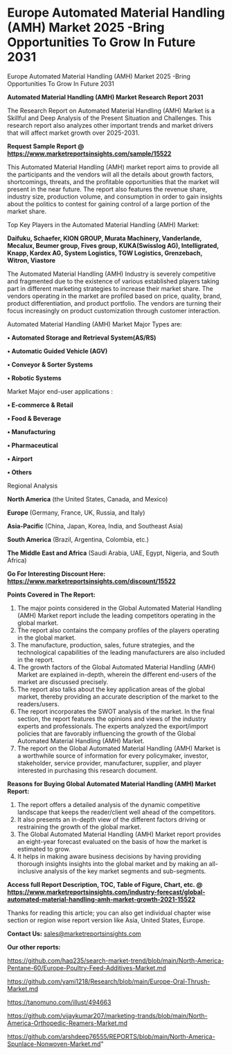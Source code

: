 # Europe Automated Material Handling (AMH) Market 2025 -Bring Opportunities To Grow In Future 2031
Europe Automated Material Handling (AMH) Market 2025 -Bring Opportunities To Grow In Future 2031

<strong>Automated Material Handling (AMH) Market Research Report 2031</strong>

The Research Report on Automated Material Handling (AMH) Market is a Skillful and Deep Analysis of the Present Situation and Challenges. This research report also analyzes other important trends and market drivers that will affect market growth over 2025-2031.

<strong>Request Sample Report @ <a href=https://www.marketreportsinsights.com/sample/15522>https://www.marketreportsinsights.com/sample/15522</a></strong>

This Automated Material Handling (AMH) market report aims to provide all the participants and the vendors will all the details about growth factors, shortcomings, threats, and the profitable opportunities that the market will present in the near future. The report also features the revenue share, industry size, production volume, and consumption in order to gain insights about the politics to contest for gaining control of a large portion of the market share.

Top Key Players in the Automated Material Handling (AMH) Market:

<strong>Daifuku, Schaefer, KION GROUP, Murata Machinery, Vanderlande, Mecalux, Beumer group, Fives group, KUKA(Swisslog AG), Intelligrated, Knapp, Kardex AG, System Logistics, TGW Logistics, Grenzebach, Witron, Viastore</strong>

The Automated Material Handling (AMH) Industry is severely competitive and fragmented due to the existence of various established players taking part in different marketing strategies to increase their market share. The vendors operating in the market are profiled based on price, quality, brand, product differentiation, and product portfolio. The vendors are turning their focus increasingly on product customization through customer interaction.

Automated Material Handling (AMH) Market Major Types are:

<strong>• Automated Storage and Retrieval System(AS/RS)

• Automatic Guided Vehicle (AGV)

• Conveyor & Sorter Systems

• Robotic Systems</strong>

Market Major end-user applications :

<strong>• E-commerce & Retail

• Food & Beverage

• Manufacturing

• Pharmaceutical

• Airport

• Others</strong>

Regional Analysis

</u><strong><b>North America</b></strong> (the United States, Canada, and Mexico)

<strong><b>Europe </b></strong>(Germany, France, UK, Russia, and Italy)

<strong><b>Asia-Pacific</b></strong> (China, Japan, Korea, India, and Southeast Asia)

<strong><b>South America</b></strong> (Brazil, Argentina, Colombia, etc.)

<strong><b>The Middle East and Africa</b></strong> (Saudi Arabia, UAE, Egypt, Nigeria, and South Africa)

<strong>Go For Interesting Discount Here: <a href=https://www.marketreportsinsights.com/discount/15522>https://www.marketreportsinsights.com/discount/15522</a></strong>

<strong>Points Covered in The Report:</strong>
<ol>
  <li>The major points considered in the Global Automated Material Handling (AMH) Market report include the leading competitors operating in the global market.</li>
  <li>The report also contains the company profiles of the players operating in the global market.</li>
  <li>The manufacture, production, sales, future strategies, and the technological capabilities of the leading manufacturers are also included in the report.</li>
  <li>The growth factors of the Global Automated Material Handling (AMH) Market are explained in-depth, wherein the different end-users of the market are discussed precisely.</li>
  <li>The report also talks about the key application areas of the global market, thereby providing an accurate description of the market to the readers/users.</li>
  <li>The report incorporates the SWOT analysis of the market. In the final section, the report features the opinions and views of the industry experts and professionals. The experts analyzed the export/import policies that are favorably influencing the growth of the Global Automated Material Handling (AMH) Market.</li>
  <li>The report on the Global Automated Material Handling (AMH) Market is a worthwhile source of information for every policymaker, investor, stakeholder, service provider, manufacturer, supplier, and player interested in purchasing this research document.</li>
</ol>
<strong>Reasons for Buying Global Automated Material Handling (AMH) Market Report:</strong>

<ol>
  <li>The report offers a detailed analysis of the dynamic competitive landscape that keeps the reader/client well ahead of the competitors.</li>
  <li>It also presents an in-depth view of the different factors driving or restraining the growth of the global market.</li>
  <li>The Global Automated Material Handling (AMH) Market report provides an eight-year forecast evaluated on the basis of how the market is estimated to grow.</li>
  <li>It helps in making aware business decisions by having providing thorough insights insights into the global market and by making an all-inclusive analysis of the key market segments and sub-segments.</li>
</ol>
<strong>Access full Report Description, TOC, Table of Figure, Chart, etc. @ <a href=https://www.marketreportsinsights.com/industry-forecast/global-automated-material-handling-amh-market-growth-2021-15522>https://www.marketreportsinsights.com/industry-forecast/global-automated-material-handling-amh-market-growth-2021-15522</a></strong>


Thanks for reading this article; you can also get individual chapter wise section or region wise report version like Asia, United States, Europe.

<strong>Contact Us:</strong>
sales@marketreportsinsights.com

<strong>Our other reports:</strong>

<a href=https://github.com/haq235/search-market-trend/blob/main/North-America-Pentane-60/Europe-Poultry-Feed-Additives-Market.md>https://github.com/haq235/search-market-trend/blob/main/North-America-Pentane-60/Europe-Poultry-Feed-Additives-Market.md</a>

<a href=https://github.com/yami1218/Research/blob/main/Europe-Oral-Thrush-Market.md>https://github.com/yami1218/Research/blob/main/Europe-Oral-Thrush-Market.md</a>

<a href=https://tanomuno.com/illust/494663>https://tanomuno.com/illust/494663</a>

<a href=https://github.com/vijaykumar207/marketing-trands/blob/main/North-America-Orthopedic-Reamers-Market.md>https://github.com/vijaykumar207/marketing-trands/blob/main/North-America-Orthopedic-Reamers-Market.md</a>

<a href=https://github.com/arshdeep76555/REPORTS/blob/main/North-America-Spunlace-Nonwoven-Market.md>https://github.com/arshdeep76555/REPORTS/blob/main/North-America-Spunlace-Nonwoven-Market.md</a>"
